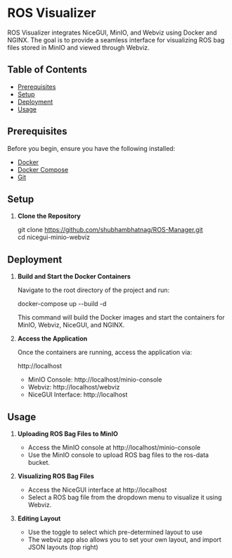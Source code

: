 

# ROS Visualizer

ROS Visualizer integrates NiceGUI, MinIO, and Webviz using Docker and NGINX. The goal is to provide a seamless interface for visualizing ROS bag files stored in MinIO and viewed through Webviz.

## Table of Contents

- [Prerequisites](#prerequisites)
- [Setup](#setup)
- [Deployment](#deployment)
- [Usage](#usage)

## Prerequisites

Before you begin, ensure you have the following installed:

- [Docker](https://www.docker.com/)
- [Docker Compose](https://docs.docker.com/compose/)
- [Git](https://git-scm.com/)

## Setup

1. **Clone the Repository**

  
   git clone https://github.com/shubhambhatnag/ROS-Manager.git \
   cd nicegui-minio-webviz


## Deployment

1. **Build and Start the Docker Containers**

   Navigate to the root directory of the project and run:

   


   docker-compose up --build -d



   This command will build the Docker images and start the containers for MinIO, Webviz, NiceGUI, and NGINX.

2. **Access the Application**

   Once the containers are running, access the application via:

   

    http://localhost



   - MinIO Console: http://localhost/minio-console
   - Webviz: http://localhost/webviz
   - NiceGUI Interface: http://localhost

## Usage

1. **Uploading ROS Bag Files to MinIO**

   - Access the MinIO console at http://localhost/minio-console
   - Use the MinIO console to upload ROS bag files to the ros-data bucket.

2. **Visualizing ROS Bag Files**

   - Access the NiceGUI interface at http://localhost
   - Select a ROS bag file from the dropdown menu to visualize it using Webviz.

2. **Editing Layout**

   - Use the toggle to select which pre-determined layout to use
   - The webviz app also allows you to set your own layout, and import JSON layouts (top right)




